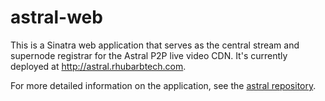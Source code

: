 astral-web
==============

This is a Sinatra web application that serves as the central stream and
supernode registrar for the Astral P2P live video CDN. It's currently deployed
at http://astral.rhubarbtech.com.

For more detailed information on the application, see the
[astral repository](http://github.com/peplin/astral).
